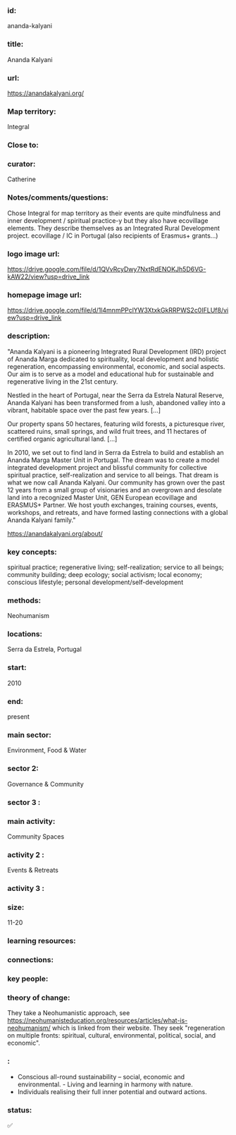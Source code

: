 ### id: 
  ananda-kalyani
### title: 
  Ananda Kalyani
### url: 
  https://anandakalyani.org/
### Map territory: 
  Integral
### Close to: 
  
### curator: 
  Catherine
### Notes/comments/questions: 
  Chose Integral for map territory as their events are quite mindfulness and inner development / spiritual practice-y but they also have ecovillage elements. They describe themselves as an Integrated Rural Development project. ecovillage / IC in Portugal (also recipients of Erasmus+ grants...)
### logo image url: 
  https://drive.google.com/file/d/1QVvRcyDwy7NxtRdENOKJh5D6VG-kAW22/view?usp=drive_link
### homepage image url: 
  https://drive.google.com/file/d/1l4mnmPPclYW3XtxkGkRRPWS2c0IFLUf8/view?usp=drive_link
### description: 
  "Ananda Kalyani is a pioneering Integrated Rural Development (IRD) project of Ananda Marga dedicated to spirituality, local development and holistic regeneration, encompassing environmental, economic, and social aspects. Our aim is to serve as a model and educational hub for sustainable and regenerative living in the 21st century.

Nestled in the heart of Portugal, near the Serra da Estrela Natural Reserve, Ananda Kalyani has been transformed from a lush, abandoned valley into a vibrant, habitable space over the past few years. [...]

Our property spans 50 hectares, featuring wild forests, a picturesque river, scattered ruins, small springs, and wild fruit trees, and 11 hectares of certified organic agricultural land. [...]

In 2010, we set out to find land in Serra da Estrela to build and establish an Ananda Marga Master Unit in Portugal. The dream was to create a model integrated development project and blissful community for collective spiritual practice, self-realization and service to all beings. That dream is what we now call Ananda Kalyani. Our community has grown over the past 12 years from a small group of visionaries and an overgrown and desolate land into a recognized Master Unit, GEN European ecovillage and ERASMUS+ Partner. We host youth exchanges, training courses, events, workshops, and retreats, and have formed lasting connections with a global Ananda Kalyani family."

https://anandakalyani.org/about/ 
### key concepts: 
  spiritual practice; regenerative living; self-realization; service to all beings; community building; deep ecology; social activism; local economy; conscious lifestyle; personal development/self-development
### methods: 
  Neohumanism
### locations: 
  Serra da Estrela, Portugal
### start: 
  2010
### end: 
  present
### main sector: 
  Environment, Food & Water
### sector 2: 
  Governance & Community
### sector 3 : 
  
### main activity: 
  Community Spaces
### activity 2 : 
  Events & Retreats
### activity 3 : 
  
### size: 
  11-20
### learning resources: 
  
### connections: 
  
### key people: 
  
### theory of change: 
  They take a Neohumanistic approach, see https://neohumanisteducation.org/resources/articles/what-is-neohumanism/ which is linked from their website. They seek "regeneration on multiple fronts: spiritual, cultural, environmental, political, social, and economic".
### : 
  - Conscious all-round sustainability – social, economic and environmental. - Living and learning in harmony with nature. 
- Individuals realising their full inner potential and outward actions.
### status: 
  ✅
